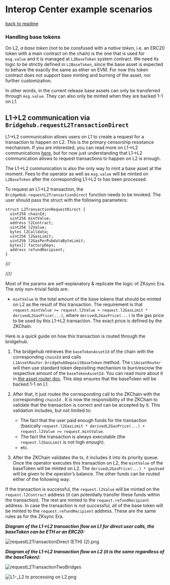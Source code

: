 # Interop Center example scenarios
[back to readme](../../README.md)

### Handling base tokens

On L2, _a base token_ (not to be consfused with a _native token_, i.e. an ERC20 token with a main contract on the chain) is the one that is used for `msg.value` and it is managed at `L2BaseToken` system contract. We need its logic to be strictly defined in `L2BaseToken`, since the base asset is expected to behave the exactly the same as ether on EVM. For now this token contract does not support base minting and burning of the asset, nor further customization.

In other words, in the current release base assets can only be transferred through `msg.value`. They can also only be minted when they are backed 1-1 on L1.

## L1→L2 communication via `Bridgehub.requestL2TransactionDirect`

L1→L2 communication allows users on L1 to create a request for a transaction to happen on L2. This is the primary censorship resistance mechanism. If you are interested, you can read more on L1→L2 communications [here](../../settlement_contracts/priority_queue/processing_of_l1-l2_txs.md), but for now just understanding that L1→L2 communication allows to request transactions to happen on L2 is enough.

The L1→L2 communication is also the only way to mint a base asset at the moment. Fees to the operator as well as `msg.value` will be minted on `L2BaseToken` after the corresponding L1→L2 tx has been processed.

To request an L1→L2 transaction, the `BridgeHub.requestL2TransactionDirect` function needs to be invoked. The user should pass the struct with the following parameters:

```solidity
struct L2TransactionRequestDirect {
  uint256 chainId;
  uint256 mintValue;
  address l2Contract;
  uint256 l2Value;
  bytes l2Calldata;
  uint256 l2GasLimit;
  uint256 l2GasPerPubdataByteLimit;
  bytes[] factoryDeps;
  address refundRecipient;
}
```

///
<!-- - `BridgehubMailbox` routes messages to the Diamond proxy’s Mailbox facet based on chainID

  - Same as the current zkEVM
    [Mailbox](https://github.com/matter-labs/era-contracts/blob/main/l1-contracts/contracts/zksync/facets/Mailbox.sol),
    just with chainId,
  - This is where L2 transactions can be requested.

  ```
    function requestL2TransactionTwoBridges(
        L2TransactionRequestTwoBridgesOuter calldata _request
    )
  ```

  ```
  struct L2TransactionRequestTwoBridgesOuter {
    uint256 chainId;
    uint256 mintValue;
    uint256 l2Value;
    uint256 l2GasLimit;
    uint256 l2GasPerPubdataByteLimit;
    address refundRecipient;
    address secondBridgeAddress;
    uint256 secondBridgeValue;
    bytes secondBridgeCalldata;
  }
  ```

```
  struct L2TransactionRequestTwoBridgesInner {
    bytes32 magicValue;
    address l2Contract;
    bytes l2Calldata;
    bytes[] factoryDeps;
    bytes32 txDataHash;
}
```

- The `requestL2TransactionTwoBridges` function should be used most of the time when bridging to a chain ( the exeption
  is when the user bridges directly to a contract on the L2, without using a bridge contract on L1). The logic of it is
  the following:

  - The user wants to bridge to chain with the provided `L2TransactionRequestTwoBridgesOuter.chainId`.
  - Two bridges are called, the baseTokenBridge (i.e. the L1SharedBridge or L1AssetRouter after the Gateway upgrade) and
    an arbitrary second bridge. The Bridgehub will provide the original caller address to both bridges, which can
    request that the appropriate amount of tokens are transferred from the caller to the bridge. The caller has to set
    the appropriate allowance for both bridges. (Often the bridges coincide, but they don't have to).
  - The `L2TransactionRequestTwoBridgesOuter.mintValue` is the amount of baseTokens that will be minted on L2. This is
    the amount of tokens that the baseTokenBridge will request from the user. If the baseToken is Eth, it will be
    forwarded to the baseTokenBridge.
  - The `L2TransactionRequestTwoBridgesOuter.l2Value` is the amount of tokens that will be deposited on L2. The second
    bridge and the Mailbox receives this as an input (although our second bridge does not use the value).
  - The `L2TransactionRequestTwoBridgesOuter.l2GasLimit` is the maximum amount of gas that will be spent on L2 to
    complete the transaction. The Mailbox receives this as an input.
  - The `L2TransactionRequestTwoBridgesOuter.l2GasPerPubdataByteLimit` is the maximum amount of gas per pubdata byte
    that will be spent on L2 to complete the transaction. The Mailbox receives this as an input.
  - The `L2TransactionRequestTwoBridgesOuter.refundRecipient` is the address that will be refunded for the gas spent on
    L2. The Mailbox receives this as an input.
  - The `L2TransactionRequestTwoBridgesOuter.secondBridgeAddress` is the address of the second bridge that will be
    called. This is the arbitrary address that is called from the Bridgehub.
  - The `L2TransactionRequestTwoBridgesOuter.secondBridgeValue` is the amount of tokens that will be deposited on L2.
    The second bridge receives this value as the baseToken (i.e. Eth on L1).
  - The `L2TransactionRequestTwoBridgesOuter.secondBridgeCalldata` is the calldata that will be passed to the second
    bridge. This is the arbitrary calldata that is passed from the Bridgehub to the second bridge.
  - The secondBridge returns the `L2TransactionRequestTwoBridgesInner` struct to the Bridgehub. This is also passed to
    the Mailbox as input. This is where the destination contract, calldata, factoryDeps are determined on the L2.

  This setup allows the user to bridge the baseToken of the origin chain A to a chain B with some other baseToken, by
  specifying the A's token in the secondBridgeValue, which will be minted on the destination chain as an ERC20 token,
  and specifying the amount of B's token in the mintValue, which will be minted as the baseToken and used to cover the
  gas costs.

#### Main asset shared bridges L2TransactionRequestTwoBridgesInner

- Some assets have to be natively supported (ETH, WETH) and it also makes sense to support some generally accepted token
  standards (ERC20 tokens), as this makes it easy to bridge those tokens (and ensures a single version of them exists on
  the ZK Chain ecosystem). These canonical asset contracts are deployed from L1 by a bridge shared by all ZK Chains.
  This is where assets are locked on L1. These bridges use the BridgeHub to communicate with all ZK Chains. Currently,
  these bridges are the `WETH` and `ERC20` bridges. -->
////




Most of the params are self-explanatory & replicate the logic of ZKsync Era. The only non-trivial fields are:

- `mintValue` is the total amount of the base tokens that should be minted on L2 as the result of this transaction. The requirement is that `request.mintValue >= request.l2Value + request.l2GasLimit * derivedL2GasPrice(...)`, where `derivedL2GasPrice(...)` is the gas price to be used by this L1→L2 transaction. The exact price is defined by the ZKChain.

Here is a quick guide on how this transaction is routed through the bridgehub.

1. The bridgehub retrieves the `baseTokenAssetId` of the chain with the corresponding `chainId` and calls `L1AssetRouter.bridgehubDepositBaseToken` method. The `L1AssetRouter` will then use standard token depositing mechanism to burn/escrow the respective amount of the `baseTokenAssetId`. You can read more about it in [the asset router doc](../asset_router_and_ntv/overview.md). This step ensures that the baseToken will be backed 1-1 on L1.

2. After that, it just routes the corresponding call to the ZKChain with the corresponding `chainId` . It is now the responsibility of the ZKChain to validate that the transaction is correct and can be accepted by it. This validation includes, but not limited to:

   - The fact that the user paid enough funds for the transaction (basically `request.l2GasLimit * derivedL2GasPrice(...) + request.l2Value >= request.mintValue`.
   - The fact the transaction is always executable (the `request.l2GasLimit` is not high enough).
   - etc.

3. After the ZKChain validates the tx, it includes it into its priority queue. Once the operator executes this transaction on L2, the `mintValue` of the baseToken will be minted on L2. The `derivedL2GasPrice(...) * gasUsed` will be given to the operator’s balance. The other funds can be routed either of the following way:

If the transaction is successful, the `request.l2Value` will be minted on the `request.l2Contract` address (it can potentially transfer these funds within the transaction). The rest are minted to the `request.refundRecipient` address. In case the transaction is not successful, all of the base token will be minted to the `request.refundRecipient` address. These are the same rules as for the ZKsync Era.

**_Diagram of the L1→L2 transaction flow on L1 for direct user calls, the baseToken can be ETH or an ERC20:_**

![requestL2TransactionDirect (ETH) (2).png](../img/requestL2TransactionDirect.png)

**_Diagram of the L1→L2 transaction flow on L2 (it is the same regardless of the baseToken):_**

![requestL2TransactionTwoBridges](../img/requestL2TransactionTwoBridges_token.png)

![L1-_L2 tx processing on L2.png](../img/L1_L2_tx_processing_on_L2.png)